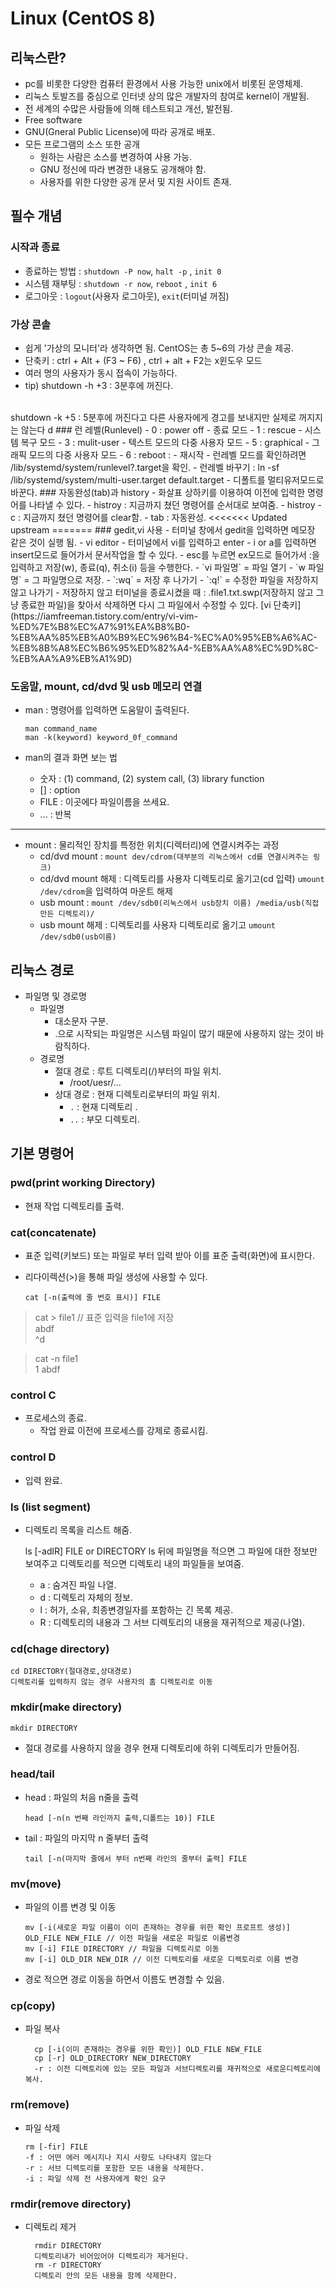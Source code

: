 # Linux (CentOS 8)
## 리눅스란?
- pc를 비롯한 다양한 컴퓨터 환경에서 사용 가능한 unix에서 비롯된 운영체제.
- 리눅스 토발즈를 중심으로 인터넷 상의 많은 개발자의 참여로 kernel이 개발됨.
- 전 세계의 수많은 사람들에 의해 테스트되고 개선, 발전됨.
- Free software
- GNU(Gneral Public License)에 따라 공개로 배포.
- 모든 프로그램의 소스 또한 공개
    - 원하는 사람은 소스를 변경하여 사용 가능.
    - GNU 정신에 따라 변경한 내용도 공개해야 함.
    - 사용자를 위한 다양한 공개 문서 및 지원 사이트 존재.

## 필수 개념
### 시작과 종료
- 종료하는 방법 : `shutdown -P now`, `halt -p` , `init 0`
- 시스템 재부팅 : `shutdown -r now`, `reboot` , `init 6`
- 로그아웃 : `logout`(사용자 로그아웃), `exit`(터미널 꺼짐)

### 가상 콘솔
- 쉽게 '가상의 모니터'라 생각하면 됨. CentOS는 총 5~6의 가상 콘솔 제공.
- 단축키 : ctrl + Alt + (F3 ~ F6) , ctrl + alt + F2는 x윈도우 모드
- 여러 명의 사용자가 동시 접속이 가능하다.
- tip) shutdown -h +3 : 3분후에 꺼진다.
<br />
  shutdown -k +5 : 5분후에 꺼진다고 다른 사용자에게 경고를 보내지만 실제로 꺼지지는 않는다
d
### 런 레벨(Runlevel)
- 0 : power off - 종료 모드
- 1 : rescue - 시스템 복구 모드 
- 3 : mulit-user - 텍스트 모드의 다중 사용자 모드
- 5 : graphical - 그래픽 모드의 다중 사용자 모드
- 6 : reboot : - 재시작
- 런레벨 모드를 확인하려면 /lib/systemd/system/runlevel?.target을 확인.
- 런레벨 바꾸기 : ln -sf /lib/systemd/system/multi-user.target default.target
    - 디폴트를 멀티유저모드로 바꾼다.
### 자동완성(tab)과 history
- 화살표 상하키를 이용하여 이전에 입력한 명령어를 나타낼 수 있다.
- histroy : 지금까지 쳤던 명령어를 순서대로 보여줌.
- histroy -c : 지금까지 쳤던 명령어를 clear함.
- tab : 자동완성.
<<<<<<< Updated upstream
=======
### gedit,vi 사용
- 터미널 창에서 gedit을 입력하면 메모장 같은 것이 실행 됨.
- vi editor 
  - 터미널에서 vi를 입력하고 enter
  - i or a를 입력하면 insert모드로 들어가서 문서작업을 할 수 있다.
  - esc를 누르면 ex모드로 들어가서 :을 입력하고 저장(w), 종료(q), 취소(i) 등을 수행한다.
    - `vi 파일명` = 파일 열기
    - `w 파일명` = 그 파일명으로 저장.
    - `:wq` = 저장 후 나가기
    - `:q!` = 수정한 파일을 저장하지 않고 나가기
    - 저장하지 않고 터미널을 종료시켰을 때 : .file1.txt.swp(저장하지 않고 그냥 종료한 파일)을 찾아서 삭제하면
    다시 그 파일에서 수정할 수 있다.
  [vi 단축키](https://iamfreeman.tistory.com/entry/vi-vim-%ED%7E%B8%EC%A7%91%EA%B8%B0-%EB%AA%85%EB%A0%B9%EC%96%B4-%EC%A0%95%EB%A6%AC-%EB%8B%A8%EC%B6%95%ED%82%A4-%EB%AA%A8%EC%9D%8C-%EB%AA%A9%EB%A1%9D)
  
### 도움말, mount, cd/dvd 및 usb 메모리 연결
- man : 명령어를 입력하면 도움말이 출력된다.
     
      man command_name
      man -k(keyword) keyword_0f_command
- man의 결과 화면 보는 법
  - 숫자 : (1) command, (2) system call, (3) library function
  - [] : option
  - FILE : 이곳에다 파일이름을 쓰세요.
  - ... : 반복
----
- mount : 물리적인 장치를 특정한 위치(디렉터리)에 연결시켜주는 과정
  - cd/dvd mount : `mount dev/cdrom(대부분의 리눅스에서 cd를 연결시켜주는 링크)`
  - cd/dvd mount 해제 : 디렉토리를 사용자 디렉토리로 옮기고(cd 입력) `umount /dev/cdrom`을 입력하여 마운트 해제
  - usb mount : `mount /dev/sdb0(리눅스에서 usb장치 이름) /media/usb(직접만든 디렉토리)/`
  - usb mount 해제 : 디렉토리를 사용자 디렉토리로 옮기고 `umount /dev/sdb0(usb이름)`

## 리눅스 경로
- 파일명 및 경로명
  - 파일명
    - 대소문자 구분.
    - .으로 시작되는 파일명은 시스템 파일이 많기 때문에 사용하지 않는 것이 바람직하다.
  - 경로명
    - 절대 경로 : 루트 디렉토리(/)부터의 파일 위치.
      - /root/uesr/...
    - 상대 경로 : 현재 디렉토리로부터의 파일 위치.
      - `.` : 현재 디렉토리 .
      - `..` : 부모 디렉토리.
## 기본 명령어
### pwd(print working Directory)
- 현재 작업 디렉토리를 출력.
### cat(concatenate)
- 표준 입력(키보드) 또는 파일로 부터 입력 받아 이를 표준 출력(화면)에 표시한다.
- 리다이렉션(>)을 통해 파일 생성에 사용할 수 있다.

      cat [-n(출력에 줄 번호 표시)] FILE
> cat > file1 // 표준 입력을 file1에 저장
> <br/>
> abdf
> <br/>
> ^d

> cat -n file1
> <br/>
> 1 abdf
### control C
- 프로세스의 종료.
  - 작업 완료 이전에 프로세스를 강제로 종료시킴.
### control D
- 입력 완료.
### ls (list segment)
- 디렉토리 목록을 리스트 해줌.

  
    ls [-adlR] FILE or DIRECTORY
    ls 뒤에 파일명을 적으면 그 파일에 대한 정보만 보여주고 디렉토리를 적으면 디렉토리 내의 파일들을 보여줌.

     - a : 숨겨진 파일 나열.
     - d : 디렉토리 자체의 정보.
     - l : 허가, 소유, 최종변경일자를 포함하는 긴 목록 제공.
     - R : 디렉토리의 내용과 그 서브 디렉토리의 내용을 재귀적으로 제공(나열).
### cd(chage directory)

    cd DIRECTORY(절대경로,상대경로)
    디렉토리를 입력하지 않는 경우 사용자의 홈 디렉토리로 이동
### mkdir(make directory)

    mkdir DIRECTORY
- 절대 경로를 사용하지 않을 경우 현재 디렉토리에 하위 디렉토리가 만들어짐.

### head/tail
- head : 파일의 처음 n줄을 출력

      head [-n(n 번째 라인까지 출력,디폴트는 10)] FILE
- tail : 파일의 마지막 n 줄부터 출력

      tail [-n(마지막 줄에서 부터 n번째 라인의 줄부터 출력] FILE

### mv(move)
- 파일의 이름 변경 및 이동

      mv [-i(새로운 파일 이름이 이미 존재하는 경우를 위한 확인 프로프트 생성)] OLD_FILE NEW_FILE // 이전 파일을 새로운 파일로 이름변경
      mv [-i] FILE DIRECTORY // 파일을 디렉토리로 이동
      mv [-i] OLD_DIR NEW_DIR // 이전 디렉토리를 새로운 디렉토리로 이름 변경
- 경로 적으면 경로 이동을 하면서 이름도 변경할 수 있음.

### cp(copy)
- 파일 복사

        cp [-i(이미 존재하는 경우를 위한 확인)] OLD_FILE NEW_FILE
        cp [-r] OLD_DIRECTORY NEW_DIRECTORY
        -r : 이전 디렉토리에 있는 모든 파일과 서브디렉토리를 재귀적으로 새로운디렉토리에 복사.
### rm(remove)
- 파일 삭제

      rm [-fir] FILE
      -f : 어떤 에러 메시지나 지시 사항도 나타내지 않는다
      -r : 서브 디렉토리를 포함한 모든 내용을 삭제한다.
      -i : 파일 삭제 전 사용자에게 확인 요구

### rmdir(remove directory)
- 디렉토리 제거
          
        rmdir DIRECTORY
        디렉토리내가 비어있어야 디렉토리가 제거된다.
        rm -r DIRECTORY
        디렉토리 안의 모든 내용을 함께 삭제한다.
    